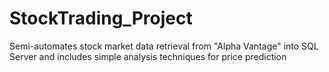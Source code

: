 # StockTrading_Project
Semi-automates stock market data retrieval from "Alpha Vantage" into SQL Server and includes simple analysis techniques for price prediction
